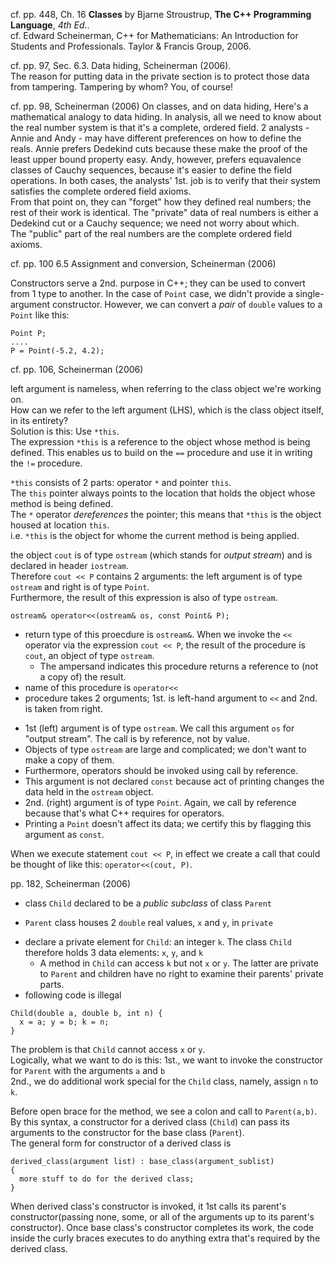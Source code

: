 cf. pp. 448, Ch. 16 **Classes** by Bjarne Stroustrup, **The C++ Programming Language**, *4th Ed.*.  
cf. Edward Scheinerman, C++ for Mathematicians: An Introduction for Students and Professionals. Taylor & Francis Group, 2006. 

cf. pp. 97, Sec. 6.3. Data hiding, Scheinerman (2006).  
The reason for putting data in the private section is to protect those data from tampering. Tampering by whom? You, of course!

cf. pp. 98, Scheinerman (2006)
On classes, and on data hiding,
Here's a mathematical analogy to data hiding. 
In analysis, all we need to know about the real number system is that it's a complete, ordered field. 
2 analysts - Annie and Andy - may have different preferences on how to define the reals. 
Annie prefers Dedekind cuts because these make the proof of the least upper bound property easy. 
Andy, however, prefers equavalence classes of Cauchy sequences, because it's easier to define the field operations. 
In both cases, the analysts' 1st. job is to verify that their system satisfies the complete ordered field axioms.  
From that point on, they can "forget" how they defined real numbers; the rest of their work is identical. 
The "private" data of real numbers is either a Dedekind cut or a Cauchy sequence; we need not worry about which.  
The "public" part of the real numbers are the complete ordered field axioms.  

cf. pp. 100 6.5 Assignment and conversion, Scheinerman (2006)

Constructors serve a 2nd. purpose in C++; they can be used to convert from 1 type to another. 
In the case of `Point` case, we didn't provide a single-argument constructor. However, we can convert a *pair* of `double` values to a `Point` like this:
```
Point P;
....
P = Point(-5.2, 4.2);
```

cf. pp. 106, Scheinerman (2006)

left argument is nameless, when referring to the class object we're working on.  
How can we refer to the left argument (LHS), which is the class object itself, in its entirety?  
Solution is this: Use `*this`.  
The expression `*this` is a reference to the object whose method is being defined.  This enables us to build on the `==` procedure and use it in writing the `!=` procedure.  

`*this` consists of 2 parts: operator `*` and pointer `this`.   
The `this` pointer always points to the location that holds the object whose method is being defined.  
The `*` operator *dereferences* the pointer; this means that `*this` is the object housed at location `this`.  
i.e. `*this` is the object for whome the current method is being applied. 

the object `cout` is of type `ostream` (which stands for *output stream*) and is declared in header `iostream`.  
Therefore `cout << P` contains 2 arguments: the left argument is of type `ostream` and right is of type `Point`.  
Furthermore, the result of this expression is also of type `ostream`.  

```
ostream& operator<<(ostream& os, const Point& P);
```
* return type of this proecdure is `ostream&`.  When we invoke the `<<` operator via the expression `cout << P`, the result of the procedure is `cout`, an object of type `ostream`.  
  - The ampersand indicates this procedure returns a reference to (not a copy of) the result.  
* name of this procedure is `operator<<` 
*  procedure takes 2 orguments; 1st. is left-hand argument to `<<` and 2nd. is taken from right.
  - 1st (left) argument is of type `ostream`. We call this argument `os` for "output stream". The call is by reference, not by value. 
  - Objects of type `ostream` are large and complicated; we don't want to make a copy of them.  
  - Furthermore, operators should be invoked using call by reference. 
  - This argument is not declared `const` because act of printing changes the data held in the `ostream` object. 
  - 2nd. (right) argument is of type `Point`. Again, we call by reference because that's what C++ requires for operators. 
  - Printing a `Point` doesn't affect its data; we certify this by flagging this argument as `const`.  

When we execute statement `cout << P`, in effect we create a call that could be thought of like this: `operator<<(cout, P)`.  

pp. 182, Scheinerman (2006)

* class `Child` declared to be a *public subclass* of class `Parent`  
 - `Parent` class houses 2 `double` real values, `x` and `y`, in `private` 
* declare a private element for `Child`: an integer `k`.  The class `Child` therefore holds 3 data elements: `x`, `y`, and `k`
  - A method in `Child` can access `k` but not `x` or `y`. The latter are private to `Parent` and children have no right to examine their parents' private parts. 
* following code is illegal  
```
Child(double a, double b, int n) {
  x = a; y = b; k = n;
}
```
The problem is that `Child` cannot access `x` or `y`.  
Logically, what we want to do is this: 
1st., we want to invoke the constructor for `Parent` with the arguments `a` and `b`  
2nd., we do additional work special for the `Child` class, namely, assign `n` to `k`.  

Before open brace for the method, we see a colon and call to `Parent(a,b)`. By this syntax, a constructor for a derived class (`Child`) can pass its arguments to the constructor for the base class (`Parent`).  
The general form for constructor of a derived class is 
```
derived_class(argument list) : base_class(argument_sublist)
{
  more stuff to do for the derived class;
}
```  
When derived class's constructor is invoked, it 1st calls its parent's constructor(passing none, some, or all of the arguments up to its parent's constructor).  Once base class's constructor completes its work, the code inside the curly braces executes to do anything extra that's required by the derived class.


